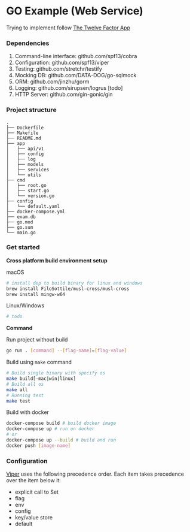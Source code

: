 # GO Example (Web Service)

Trying to implement follow [The Twelve Factor App](https://12factor.net/)

### Dependencies
1. Command-line interface: github.com/spf13/cobra
2. Configuration: github.com/spf13/viper
3. Testing: github.com/stretchr/testify
4. Mocking DB: github.com/DATA-DOG/go-sqlmock
5. ORM: github.com/jinzhu/gorm
6. Logging: github.com/sirupsen/logrus [todo]
7. HTTP Server: github.com/gin-gonic/gin

### Project structure
```
.
├── Dockerfile
├── Makefile
├── README.md
├── app
│   ├── api/v1
│   ├── config
│   ├── log
│   ├── models
│   ├── services
│   └── utils
├── cmd
│   ├── root.go
│   ├── start.go
│   └── version.go
├── config
│   └── default.yaml
├── docker-compose.yml
├── exam.db
├── go.mod
├── go.sum
└── main.go
```

### Get started

**Cross platform build environment setup**

macOS
```sh
# install dep to build binary for linux and windows
brew install FiloSottile/musl-cross/musl-cross
brew install mingw-w64
```

Linux/Windows
```sh
# todo
```


**Command**

Run project without build
```sh
go run . [command] --[flag-name]=[flag-value]
```

Build using `make` command
```sh
# Build single binary with specify os
make build[-mac|win|linux]
# Build all os
make all
# Running test
make test
```

Build with docker
```sh
docker-compose build # build docker image
docker-compose up # run on docker
# or 
docker-compose up --build # build and run
docker push [image-name]
```


### Configuration
[Viper](https://github.com/spf13/viper#why-viper) uses the following precedence order. Each item takes precedence over the item below it:

- explicit call to Set
- flag
- env
- config
- key/value store
- default
